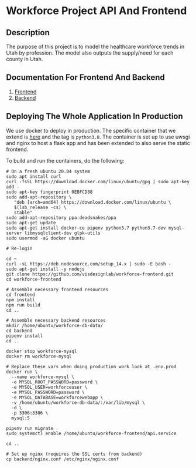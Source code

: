 # Workforce Project API And Frontend

## Description
The purpose of this project is to model the healthcare workforce trends in Utah by profession. The model also outputs the supply/need for each county in Utah.

## Documentation For Frontend And Backend

1. [Frontend](/frontend/README.md)
1. [Backend](/backend/README.md)

## Deploying The Whole Application In Production

We use docker to deploy in production. The specific container that we extend is 
[here](https://github.com/tiangolo/uwsgi-nginx-flask-docker) and the tag is `python3.8`.
The container is set up to use uwsgi and nginx to host a flask app and has been extended
to also serve the static frontend.

To build and run the containers, do the following:

```
# On a fresh ubuntu 20.04 system
sudo apt install curl
curl -fsSL https://download.docker.com/linux/ubuntu/gpg | sudo apt-key add -
sudo apt-key fingerprint 0EBFCD88
sudo add-apt-repository \
   "deb [arch=amd64] https://download.docker.com/linux/ubuntu \
   $(lsb_release -cs) \
   stable"
sudo add-apt-repository ppa:deadsnakes/ppa
sudo apt-get update
sudo apt-get install docker-ce pipenv python3.7 python3.7-dev mysql-server libmysqlclient-dev glpk-utils
sudo usermod -aG docker ubuntu

# Re-login

cd ~
curl -sL https://deb.nodesource.com/setup_14.x | sudo -E bash -
sudo apt-get install -y nodejs
git clone https://github.com/visdesignlab/workforce-frontend.git
cd workforce-frontend

# Assemble necessary frontend resources
cd frontend
npm install
npm run build
cd ..

# Assemble necessary backend resources
mkdir /home/ubuntu/workforce-db-data/
cd backend
pipenv install
cd ..

docker stop workforce-mysql
docker rm workforce-mysql

# Replace these vars when doing production work look at .env.prod
docker run \
  --name workforce-mysql \
  -e MYSQL_ROOT_PASSWORD=password \
  -e MYSQL_USER=workforceuser \
  -e MYSQL_PASSWORD=password \
  -e MYSQL_DATABASE=workforcewebapp \
  -v /home/ubuntu/workforce-db-data/:/var/lib/mysql \
  -d \
  -p 3306:3306 \
  mysql:5

pipenv run migrate
sudo systemctl enable /home/ubuntu/workforce-frontend/api.service

cd ..

# Set up nginx (requires the SSL certs from backend)
cp backend/nginx.conf /etc/nginx/nginx.conf
```

